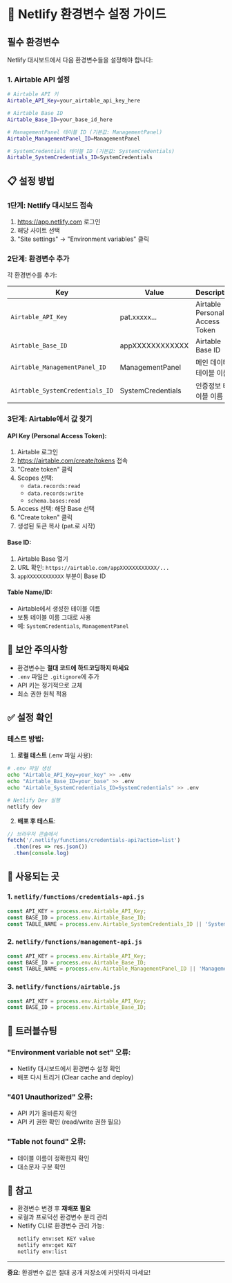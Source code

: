 # 🔧 Netlify 환경변수 설정 가이드

## 필수 환경변수

Netlify 대시보드에서 다음 환경변수들을 설정해야 합니다:

### 1. Airtable API 설정

```bash
# Airtable API 키
Airtable_API_Key=your_airtable_api_key_here

# Airtable Base ID
Airtable_Base_ID=your_base_id_here

# ManagementPanel 테이블 ID (기본값: ManagementPanel)
Airtable_ManagementPanel_ID=ManagementPanel

# SystemCredentials 테이블 ID (기본값: SystemCredentials)
Airtable_SystemCredentials_ID=SystemCredentials
```

## 📋 설정 방법

### 1단계: Netlify 대시보드 접속

1. https://app.netlify.com 로그인
2. 해당 사이트 선택
3. "Site settings" → "Environment variables" 클릭

### 2단계: 환경변수 추가

각 환경변수를 추가:

| Key | Value | Description |
|-----|-------|-------------|
| `Airtable_API_Key` | pat.xxxxx... | Airtable Personal Access Token |
| `Airtable_Base_ID` | appXXXXXXXXXXXX | Airtable Base ID |
| `Airtable_ManagementPanel_ID` | ManagementPanel | 메인 데이터 테이블 이름 |
| `Airtable_SystemCredentials_ID` | SystemCredentials | 인증정보 테이블 이름 |

### 3단계: Airtable에서 값 찾기

#### API Key (Personal Access Token):
1. Airtable 로그인
2. https://airtable.com/create/tokens 접속
3. "Create token" 클릭
4. Scopes 선택:
   - `data.records:read`
   - `data.records:write`
   - `schema.bases:read`
5. Access 선택: 해당 Base 선택
6. "Create token" 클릭
7. 생성된 토큰 복사 (pat.로 시작)

#### Base ID:
1. Airtable Base 열기
2. URL 확인: `https://airtable.com/appXXXXXXXXXXXX/...`
3. `appXXXXXXXXXXXX` 부분이 Base ID

#### Table Name/ID:
- Airtable에서 생성한 테이블 이름
- 보통 테이블 이름 그대로 사용
- 예: `SystemCredentials`, `ManagementPanel`

## 🔐 보안 주의사항

- 환경변수는 **절대 코드에 하드코딩하지 마세요**
- `.env` 파일은 `.gitignore`에 추가
- API 키는 정기적으로 교체
- 최소 권한 원칙 적용

## ✅ 설정 확인

### 테스트 방법:

1. **로컬 테스트** (.env 파일 사용):
```bash
# .env 파일 생성
echo "Airtable_API_Key=your_key" >> .env
echo "Airtable_Base_ID=your_base" >> .env
echo "Airtable_SystemCredentials_ID=SystemCredentials" >> .env

# Netlify Dev 실행
netlify dev
```

2. **배포 후 테스트**:
```javascript
// 브라우저 콘솔에서
fetch('/.netlify/functions/credentials-api?action=list')
  .then(res => res.json())
  .then(console.log)
```

## 📝 사용되는 곳

### 1. `netlify/functions/credentials-api.js`
```javascript
const API_KEY = process.env.Airtable_API_Key;
const BASE_ID = process.env.Airtable_Base_ID;
const TABLE_NAME = process.env.Airtable_SystemCredentials_ID || 'SystemCredentials';
```

### 2. `netlify/functions/management-api.js`
```javascript
const API_KEY = process.env.Airtable_API_Key;
const BASE_ID = process.env.Airtable_Base_ID;
const TABLE_NAME = process.env.Airtable_ManagementPanel_ID || 'ManagementPanel';
```

### 3. `netlify/functions/airtable.js`
```javascript
const API_KEY = process.env.Airtable_API_Key;
const BASE_ID = process.env.Airtable_Base_ID;
```

## 🚨 트러블슈팅

### "Environment variable not set" 오류:
- Netlify 대시보드에서 환경변수 설정 확인
- 배포 다시 트리거 (Clear cache and deploy)

### "401 Unauthorized" 오류:
- API 키가 올바른지 확인
- API 키 권한 확인 (read/write 권한 필요)

### "Table not found" 오류:
- 테이블 이름이 정확한지 확인
- 대소문자 구분 확인

## 📌 참고

- 환경변수 변경 후 **재배포 필요**
- 로컬과 프로덕션 환경변수 분리 관리
- Netlify CLI로 환경변수 관리 가능:
  ```bash
  netlify env:set KEY value
  netlify env:get KEY
  netlify env:list
  ```

---

**중요**: 환경변수 값은 절대 공개 저장소에 커밋하지 마세요!